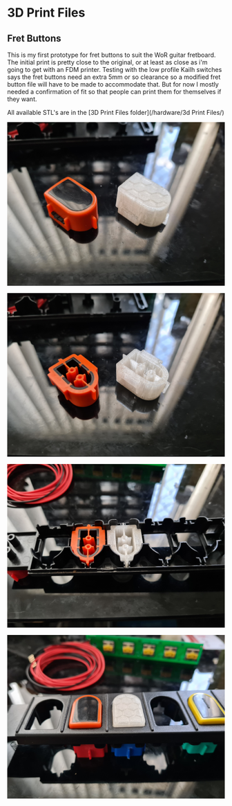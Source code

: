 # 3D Print Files

## Fret Buttons

This is my first prototype for fret buttons to suit the WoR guitar fretboard. The initial print is pretty close to the original, or at least as close as i'm going to get with an FDM printer. Testing with the low profile Kailh switches says the fret buttons need an extra 5mm or so clearance so a modified fret button file will have to be made to accommodate that. But for now I mostly needed a confirmation of fit so that people can print them for themselves if they want.

All available STL's are in the [3D Print Files folder](/hardware/3d Print Files/)

![Image of 3d printed fret proto](/images/Printed_Fret_1.jpg)

![Image of 3d printed fret proto](/images/Printed_Fret_2.jpg)

![Image of 3d printed fret proto](/images/Printed_Fret_3.jpg)

![Image of 3d printed fret proto](/images/Printed_Fret_4.jpg)
